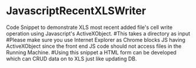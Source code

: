 # JavascriptRecentXLSWriter
Code Snippet to demonstrate XLS most recent added file's cell write operation using Javascript's ActiveXObject.
#This takes a directory as input
#Please make sure you use Internet Explorer as Chrome blocks JS having ActiveXObject since the front end JS code should not access files in the Running Machine.
#Using this snippet a HTML form can be developed which can CRUD data on to XLS just like updating DB.



